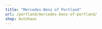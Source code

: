 ```yaml
---
title: "Mercedes-Benz of Portland"
url: /portland/mercedes-benz-of-portland/
shop: Autohaus
---
```

